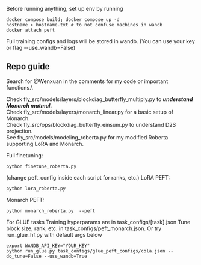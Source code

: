 Before running anything, set up env by running 
```
docker compose build; docker compose up -d
hostname > hostname.txt # to not confuse machines in wandb
docker attach peft
```
Full training configs and logs will be stored in wandb. (You can use your key or flag --use_wandb=False)

## Repo guide
Search for @Wenxuan in the comments for my code or important functions.\

Check fly_src/models/layers/blockdiag_butterfly_multiply.py to ***understand Monarch matmul.***\
Check fly_src/models/layers/monarch_linear.py for a basic setup of Monarch.\
Check fly_src/ops/blockdiag_butterfly_einsum.py to understand D2S projection.\
See fly_src/models/modeling_roberta.py for my modified Roberta supporting LoRA and Monarch.

Full finetuning: 
```
python finetune_roberta.py 
```
(change peft_config inside each script for ranks, etc.)
LoRA PEFT: 
```
python lora_roberta.py 
```
Monarch PEFT: 
``` 
python monarch_roberta.py  --peft
```
For GLUE tasks 
Training hyperparams are in task_configs/[task].json
Tune block size, rank, etc. in task_configs/peft_monarch.json.
Or try run_glue_hf.py with default args below
```
export WANDB_API_KEY="YOUR_KEY"
python run_glue.py task_configs/glue_peft_configs/cola.json --do_tune=False --use_wandb=True 
```
